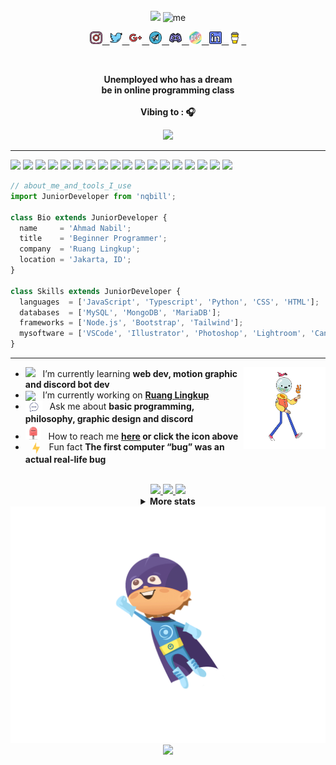 <div align="center">

<br>

<img src="https://readme-typing-svg.herokuapp.com?color=%23414141&size=250&duration=5000&center=true&width=5000&height=500&lines=Hello+<guys/>!;I'm+nqbill" />
<img src="https://github.com/nqbill/nqbill/blob/main/src/img/me.gif" width="250px" height = "250px" alt="me" />

<a href="https://www.instagram.com/biilll.e"> <img width="20px" height="20px" src="https://github.com/nqbill/nqbill/blob/main/src/icon/instagram.png" alt="instagram" /> &nbsp;
<a href="https://twitter.com/nqbill"> <img width="20px" height="20px" src="https://github.com/nqbill/nqbill/blob/main/src/icon/twitter.png" alt="twitter" /> &nbsp;
<a href="mailto:foooeadonly@gmail.com"> <img width="20px" height="20px" src="https://github.com/nqbill/nqbill/blob/main/src/icon/google-plus.png" alt="gmail" /> &nbsp;
<a href="https://t.me/nqbill"> <img width="20px" height="20px" src="https://github.com/nqbill/nqbill/blob/main/src/icon/telegram.png" alt="telegram" /> &nbsp;
<a href="https://discord.gg/EcqDBw7PbB"> <img width="20px" height="20px" src="https://github.com/nqbill/nqbill/blob/main/src/icon/discord.png" alt="discord" /> &nbsp;
<a href="https://dev.to/nqbill"> <img width="20px" height="20px" src="https://github.com/nqbill/nqbill/blob/main/src/icon/devto.png" alt="devto" /> &nbsp;
<a href="https://www.linkedin.com/in/nqbill"> <img width="20px" height="20px" src="https://github.com/nqbill/nqbill/blob/main/src/icon/linkedin.png" alt="linkedin" /> &nbsp;
<a href="https://www.buymeacoffee.com/nqbill"> <img width="20px" height="20px" src="https://github.com/nqbill/nqbill/blob/main/src/icon/coffee.jpg" alt="buymecoffee" /> &nbsp;
    
</a>

<br>

<p><strong> Unemployed who has a dream
<br> be in online programming class
<br><br> Vibing to : 🎧  </strong></p>

<a href="https://open.spotify.com/user/nqbill">
    <img src="https://now-playing-nqbill.vercel.app/api?rainbow=true" width="50%">
</a>

</div>

<hr></hr>

<p align="left">
  
  <img src="https://img.shields.io/badge/-%F0%9F%9A%80%20Tools%20I%20use-orange" />
  <img src="https://img.shields.io/badge/-%3A-orange" />
  
  <!--- Languages --->
  <img src="https://img.shields.io/badge/JavaScript-323330?style=flat&logo=javascript&logoColor=F7DF1E" />
  <img src="https://img.shields.io/badge/TypeScript-007ACC?style=flat&logo=typescript&logoColor=white" />
  <img src="https://img.shields.io/badge/Python-FFD43B?style=flat&logo=python&logoColor=blue" />
  <img src="https://img.shields.io/badge/CSS3-1572B6?style=flat&logo=css3&logoColor=white" />
  <img src="https://img.shields.io/badge/HTML5-E34F26?style=flat&logo=html5&logoColor=white" />
  
  <!--- database --->
  <img src="https://img.shields.io/badge/MySQL-005C84?style=flat&logo=mysql&logoColor=white" />
  <img src="https://img.shields.io/badge/MongoDB-4EA94B?style=flat&logo=mongodb&logoColor=white" />
  <img src="https://img.shields.io/badge/MariaDB-003545?style=flat&logo=mariadb&logoColor=white" />

  <!--- frameworks --->
  <img src="https://img.shields.io/badge/Node.js-339933?style=flat&logo=nodedotjs&logoColor=white" />
  <img src="https://img.shields.io/badge/Bootstrap-563D7C?style=flat&logo=bootstrap&logoColor=white" />
  <img src="https://img.shields.io/badge/Tailwind_CSS-38B2AC?style=flat&logo=tailwind-css&logoColor=white" />
  
  <!--- mysoftware --->
  <img src="https://img.shields.io/badge/Visual_Studio_Code-0078D4?style=flat&logo=visual%20studio%20code&logoColor=white" />
  <img src="https://img.shields.io/badge/Adobe%20Illustrator-FF9A00?style=flat&logo=adobe%20illustrator&logoColor=white" />
  <img src="https://img.shields.io/badge/Adobe%20Photoshop-31A8FF?style=flat&logo=Adobe%20Photoshop&logoColor=black" />
  <img src="https://img.shields.io/badge/Adobe%20Lightroom-31A8FF?style=flat&logo=Adobe%20Lightroom&logoColor=white" />
  <img src="https://img.shields.io/badge/Canva-%2300C4CC.svg?&style=flat&logo=Canva&logoColor=white" />

</p>

```javascript
// about_me_and_tools_I_use 
import JuniorDeveloper from 'nqbill';

class Bio extends JuniorDeveloper {
  name     = 'Ahmad Nabil';
  title    = 'Beginner Programmer';
  company  = 'Ruang Lingkup';
  location = 'Jakarta, ID';
}

class Skills extends JuniorDeveloper {
  languages  = ['JavaScript', 'Typescript', 'Python', 'CSS', 'HTML'];
  databases  = ['MySQL', 'MongoDB', 'MariaDB'];
  frameworks = ['Node.js', 'Bootstrap', 'Tailwind'];
  mysoftware = ['VSCode', 'Illustrator', 'Photoshop', 'Lightroom', 'Canva']
}
```

<hr></hr>

<img src="https://github.com/nqbill/nqbill/blob/main/src/img/walk.gif?raw=true" width="26%" align="right" alt="Github" />

- <img src="https://github.com/nqbill/nqbill/blob/main/src/img/book.gif?raw=true" width="27" /> &nbsp; I’m currently learning **web dev, motion graphic and discord bot dev**
- <img src="https://github.com/nqbill/nqbill/blob/main/src/img/work.gif?raw=true" width="25" align="center" /> &nbsp; I’m currently working on **[Ruang Lingkup](https://github.com/Ruang-Lingkup)** 
- <img src="https://github.com/nqbill/nqbill/blob/main/src/img/comment.gif?raw=true" width="27" align="center" />&nbsp;&nbsp; Ask me about **basic programming, philosophy, graphic design and discord**
- <img src="https://github.com/nqbill/nqbill/blob/main/src/img/maillbox.gif?raw=true" width="25" /> &nbsp; How to reach me **[here](mailto:foooeadonly@gmail.com) or click the icon above**
- &ensp; <img src="https://github.com/nqbill/nqbill/blob/main/src/img/lightning.gif?raw=true" width="12" align="center" /> &ensp; Fun fact **The first computer “bug” was an actual real-life bug**

<br>

<div align="center" >
<a href="https://github.com/nqbill">
    
<img src="https://github-profile-summary-cards.vercel.app/api/cards/stats?username=nqbill&theme=nord_bright" width="32.5%">
<img src="https://github-profile-summary-cards.vercel.app/api/cards/repos-per-language?username=nqbill&theme=nord_bright" width="32.5%">
<img src="https://github-profile-summary-cards.vercel.app/api/cards/most-commit-language?username=nqbill&theme=nord_bright" width="32.5%">
    
</a>
    
<details>

<summary> <strong> More stats </strong> </summary>
<a href="https://github.com/nqbill">
<img src="https://github-profile-summary-cards.vercel.app/api/cards/profile-details?username=nqbill&theme=nord_bright" >

</details>

<a href="https://github.com/nqbill">
<img src="https://github.com/nqbill/nqbill/blob/main/src/img/super-kid.gif?raw=true" width="750"/>
<img src="https://readme-typing-svg.herokuapp.com?color=%23363636&size=35&duration=7000&center=true&vCenter=true&width=1000&lines=This+page+is+best+viewed+with+dark+mode+off" width="60%" />

</div>
